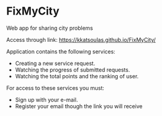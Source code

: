 # FixMyCity
Web app for sharing city problems

Access through link:
https://kkatsoulas.github.io/FixMyCity/

Application contains the following services: 
* Creating a new service request.
* Watching the progress of submitted requests.
* Watching the total points and the ranking of user.

For access to these services you must:
* Sign up with your e-mail.
* Register your email though the link you will receive
